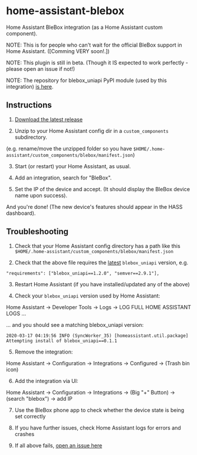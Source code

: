 # home-assistant-blebox

Home Assistant BleBox integration (as a Home Assistant custom component).


NOTE: This is for people who can't wait for the official BleBox support in Home Assistant. ([Comming VERY soon!.])

NOTE: This plugin is still in beta. (Though it IS expected to work perfectly - please open an issue if not!)

NOTE: The repository for blebox_uniapi PyPI module (used by this integration) [is here](https://github.com/gadgetmobile/blebox_uniapi).


## Instructions

1. [Download the latest release](https://github.com/gadgetmobile/home-assistant-blebox/releases/latest)

2. Unzip to your Home Assistant config dir in a `custom_components` subdirectory.

(e.g. rename/move the unzipped folder so you have `$HOME/.home-assistant/custom_components/blebox/manifest.json`)

3. Start (or restart) your Home Assistant, as usual.

4. Add an integration, search for "BleBox".

5. Set the IP of the device and accept. (It should display the BleBox device name upon success).

And you're done! (The new device's features should appear in the HASS dashboard).


## Troubleshooting

1. Check that your Home Assistant config directory has a path like this `$HOME/.home-assistant/custom_components/blebox/manifest.json`

2. Check that the above file requires the [latest](https://github.com/gadgetmobile/blebox_uniapi/releases/latest) `blebox_uniapi` version, e.g.

```
"requirements": ["blebox_uniapi==1.2.0", "semver==2.9.1"],
```

3. Restart Home Assistant (if you have installed/updated any of the above)


4. Check your `blebox_uniapi` version used by Home Assistant:

Home Assistant -> Developer Tools -> Logs -> LOG FULL HOME ASSISTANT LOGS ...

... and you should see a matching blebox_uniapi version:


```
2020-03-17 04:19:56 INFO (SyncWorker_35) [homeassistant.util.package] Attempting install of blebox_uniapi==0.1.1
```

5. Remove the integration:

Home Assistant -> Configuration -> Integrations -> Configured -> (Trash bin icon)

6. Add the integration via UI:

Home Assistant -> Configuration -> Integrations -> (Big "+" Button) -> (search "blebox") -> add IP

7. Use the BleBox phone app to check whether the device state is being set correctly

8. If you have further issues, check Home Assistant logs for errors and crashes

9. If all above fails, [open an issue here](https://github.com/gadgetmobile/blebox_uniapi/issues/new)
